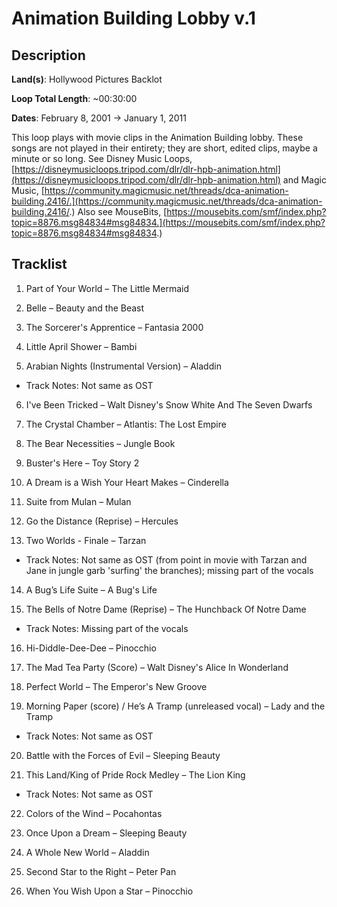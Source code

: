 # Animation Building Lobby v.1

## Description

**Land(s)**: Hollywood Pictures Backlot

**Loop Total Length**: ~00:30:00

**Dates**: February 8, 2001 → January 1, 2011

This loop plays with movie clips in the Animation Building lobby. These songs are not played in their entirety; they are short, edited clips, maybe a minute or so long. See Disney Music Loops, [https://disneymusicloops.tripod.com/dlr/dlr-hpb-animation.html](https://disneymusicloops.tripod.com/dlr/dlr-hpb-animation.html) and Magic Music, [https://community.magicmusic.net/threads/dca-animation-building.2416/.](https://community.magicmusic.net/threads/dca-animation-building.2416/.) Also see MouseBits, [https://mousebits.com/smf/index.php?topic=8876.msg84834#msg84834.](https://mousebits.com/smf/index.php?topic=8876.msg84834#msg84834.)

## Tracklist

1. Part of Your World – The Little Mermaid


2. Belle – Beauty and the Beast


3. The Sorcerer's Apprentice – Fantasia 2000


4. Little April Shower – Bambi


5. Arabian Nights (Instrumental Version) – Aladdin
- Track Notes: Not same as OST

6. I've Been Tricked – Walt Disney's Snow White And The Seven Dwarfs


7. The Crystal Chamber – Atlantis: The Lost Empire


8. The Bear Necessities – Jungle Book


9. Buster's Here – Toy Story 2


10. A Dream is a Wish Your Heart Makes – Cinderella


11. Suite from Mulan – Mulan


12. Go the Distance (Reprise) – Hercules


13. Two Worlds - Finale – Tarzan
- Track Notes: Not same as OST (from point in movie with Tarzan and Jane in jungle garb 'surfing' the branches); missing part of the vocals

14. A Bug’s Life Suite – A Bug's Life


15. The Bells of Notre Dame (Reprise) – The Hunchback Of Notre Dame
- Track Notes: Missing part of the vocals

16. Hi-Diddle-Dee-Dee – Pinocchio


17. The Mad Tea Party (Score) – Walt Disney's Alice In Wonderland


18. Perfect World – The Emperor's New Groove


19. Morning Paper (score) / He’s A Tramp (unreleased vocal) – Lady and the Tramp
- Track Notes: Not same as OST

20. Battle with the Forces of Evil – Sleeping Beauty


21. This Land/King of Pride Rock Medley – The Lion King
- Track Notes: Not same as OST

22. Colors of the Wind – Pocahontas


23. Once Upon a Dream – Sleeping Beauty


24. A Whole New World – Aladdin


25. Second Star to the Right – Peter Pan


26. When You Wish Upon a Star – Pinocchio

